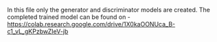In this file only the generator and discriminator models are created.
The completed trained model can be found on -
https://colab.research.google.com/drive/1X0kaOONUca_B-c1_vL_gKPzbwZIeV-jb
